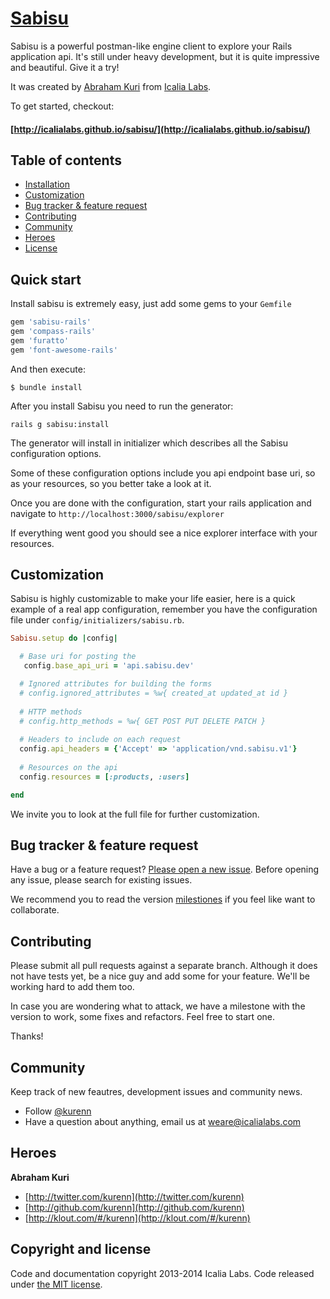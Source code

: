 # [Sabisu](https://github.com/IcaliaLabs/sabisu)

Sabisu is a powerful postman-like engine client to explore your Rails application api. It's still under heavy development, but it is quite impressive and beautiful. Give it a try!

It was created by [Abraham Kuri](https://twitter.com/kurenn) from [Icalia Labs](http://twitter.com/icalialabs).

To get started, checkout:

#### [http://icalialabs.github.io/sabisu/](http://icalialabs.github.io/sabisu/)

## Table of contents

- [Installation](#installation)
- [Customization](#customization)
- [Bug tracker & feature request](#bug-tracker-&-feature-request)
- [Contributing](#contributing)
- [Community](#community)
- [Heroes](#heroes)
- [License](#license)

## Quick start

Install sabisu is extremely easy, just add some gems to your `Gemfile`

```ruby
gem 'sabisu-rails'
gem 'compass-rails'
gem 'furatto'
gem 'font-awesome-rails'
```
And then execute:

```console
$ bundle install
```

After you install Sabisu you need to run the generator:

```console
rails g sabisu:install
```

The generator will install in initializer which describes all the Sabisu configuration options.

Some of these configuration options include you api endpoint base uri, so as your resources, so you better take a look at it.

Once you are done with the configuration, start your rails application and navigate to `http://localhost:3000/sabisu/explorer`

If everything went good you should see a nice explorer interface with your resources.

## Customization

Sabisu is highly customizable to make your life easier, here is a quick example of a real app configuration, remember you have the configuration file under `config/initializers/sabisu.rb`.

```ruby
Sabisu.setup do |config|

  # Base uri for posting the 
   config.base_api_uri = 'api.sabisu.dev'

  # Ignored attributes for building the forms
  # config.ignored_attributes = %w{ created_at updated_at id }
  
  # HTTP methods
  # config.http_methods = %w{ GET POST PUT DELETE PATCH }
  
  # Headers to include on each request
  config.api_headers = {'Accept' => 'application/vnd.sabisu.v1'}
  
  # Resources on the api
  config.resources = [:products, :users]

end
```
We invite you to look at the full file for further customization.

## Bug tracker & feature request

Have a bug or a feature request? [Please open a new issue](https://github.com/IcaliaLabs/sabisu/issues). Before opening any issue, please search for existing issues.

We recommend you to read the version [milestiones](https://github.com/IcaliaLabs/sabisu/issues?milestone=2&state=open) if you feel like want to collaborate.

## Contributing

Please submit all pull requests against a separate branch. Although it does not have tests yet, be a nice guy and add some for your feature. We'll be working hard to add them too.

In case you are wondering what to attack, we have a milestone with the version to work, some fixes and refactors. Feel free to start one.

Thanks!

## Community

Keep track of new feautres, development issues and community news.

* Follow [@kurenn](https://twitter.com/kurenn)
* Have a question about anything, email us at weare@icalialabs.com

## Heroes

**Abraham Kuri**

+ [http://twitter.com/kurenn](http://twitter.com/kurenn)
+ [http://github.com/kurenn](http://github.com/kurenn)
+ [http://klout.com/#/kurenn](http://klout.com/#/kurenn)


## Copyright and license

Code and documentation copyright 2013-2014 Icalia Labs. Code released under [the MIT license](LICENSE).
